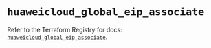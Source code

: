# `huaweicloud_global_eip_associate`

Refer to the Terraform Registry for docs: [`huaweicloud_global_eip_associate`](https://registry.terraform.io/providers/huaweicloud/huaweicloud/1.71.1/docs/resources/global_eip_associate).
